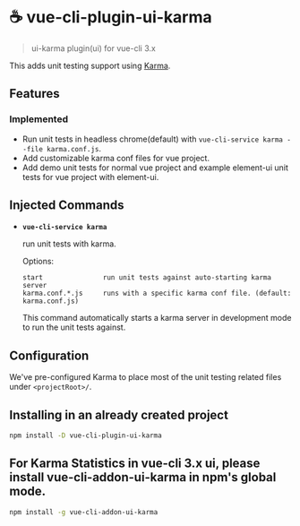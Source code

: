 # ☕️ vue-cli-plugin-ui-karma

> ui-karma plugin(ui) for vue-cli 3.x

This adds unit testing support using [Karma](http://karma-runner.github.io/latest/index.html).

## Features

### Implemented
- Run unit tests in headless chrome(default) with `vue-cli-service karma --file karma.conf.js`.
- Add customizable karma conf files for vue project.
- Add demo unit tests for normal vue project and example element-ui unit tests for vue project with element-ui.

## Injected Commands

- **`vue-cli-service karma`**

  run unit tests with karma.

  Options:

  ```
  start               run unit tests against auto-starting karma server
  karma.conf.*.js     runs with a specific karma conf file. (default: karma.conf.js)
  ```

  This command automatically starts a karma server in development mode to run the unit tests against.

## Configuration

We've pre-configured Karma to place most of the unit testing related files under `<projectRoot>/`.

## Installing in an already created project

``` sh
npm install -D vue-cli-plugin-ui-karma
```

## For Karma Statistics in vue-cli 3.x ui, please install vue-cli-addon-ui-karma in npm's global mode.

``` sh
npm install -g vue-cli-addon-ui-karma
```
